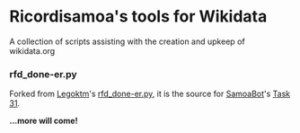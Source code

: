 # Ricordisamoa's tools for Wikidata

A collection of scripts assisting with the creation and upkeep of wikidata.org

### rfd_done-er.py

Forked from [Legoktm](//github.com/legoktm)'s [rfd_done-er.py](//github.com/legoktm/wikidata/blob/master/rfd_done-er.py), it is the source for [SamoaBot](//www.wikidata.org/wiki/User:SamoaBot)'s [Task 31](//www.wikidata.org/wiki/Wikidata:Requests_for_permissions/Bot/SamoaBot_31).


**...more will come!**
